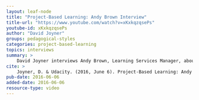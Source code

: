 ```yaml
---
layout: leaf-node
title: "Project-Based Learning: Andy Brown Interview"
title-url: "https://www.youtube.com/watch?v=xKxkqzqsePs"
youtube-id: xKxkqzqsePs
author: "David Joyner"
groups: pedagogical-styles
categories: project-based-learning
topics: interviews
summary: >
    David Joyner interviews Andy Brown, Learning Services Manager, about Project-Based Learning.
cite: >
    Joyner, D. & Udacity. (2016, June 6). Project-Based Learning: Andy Brown Interview. Retrieved from https://www.youtube.com/watch?v=xKxkqzqsePs
pub-date: 2016-06-06
added-date: 2016-06-06
resource-type: video
---
```

